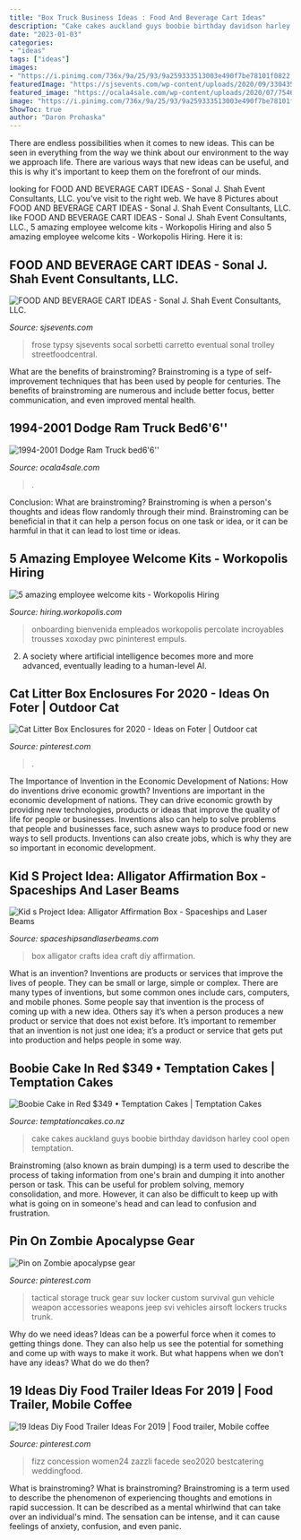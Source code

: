 ```yaml
---
title: "Box Truck Business Ideas : Food And Beverage Cart Ideas"
description: "Cake cakes auckland guys boobie birthday davidson harley cool open temptation"
date: "2023-01-03"
categories:
- "ideas"
tags: ["ideas"]
images:
- "https://i.pinimg.com/736x/9a/25/93/9a259333513003e490f7be78101f0822.jpg"
featuredImage: "https://sjsevents.com/wp-content/uploads/2020/09/330435280e5d86f07df3f847999223c2.jpg"
featured_image: "https://ocala4sale.com/wp-content/uploads/2020/07/75464-750x500.jpg"
image: "https://i.pinimg.com/736x/9a/25/93/9a259333513003e490f7be78101f0822.jpg"
ShowToc: true
author: "Daron Prohaska"
---
```



There are endless possibilities when it comes to new ideas. This can be seen in everything from the way we think about our environment to the way we approach life. There are various ways that new ideas can be useful, and this is why it's important to keep them on the forefront of our minds.

	

		
looking for FOOD AND BEVERAGE CART IDEAS - Sonal J. Shah Event Consultants, LLC. you've visit to the right web. We have 8 Pictures about FOOD AND BEVERAGE CART IDEAS - Sonal J. Shah Event Consultants, LLC. like FOOD AND BEVERAGE CART IDEAS - Sonal J. Shah Event Consultants, LLC., 5 amazing employee welcome kits - Workopolis Hiring and also 5 amazing employee welcome kits - Workopolis Hiring. Here it is:
		
    
## FOOD AND BEVERAGE CART IDEAS - Sonal J. Shah Event Consultants, LLC.

<img loading=lazy src="https://sjsevents.com/wp-content/uploads/2020/09/330435280e5d86f07df3f847999223c2.jpg" onerror="this.onerror=null;this.src='https://tse2.mm.bing.net/th?id=OIP.Dvge0YeWt9SfeYUl7L8HmQHaJU&amp;pid=15.1';" alt="FOOD AND BEVERAGE CART IDEAS - Sonal J. Shah Event Consultants, LLC.">

_Source: sjsevents.com_

>frose typsy sjsevents socal sorbetti carretto eventual sonal trolley streetfoodcentral. 

	

What are the benefits of brainstroming?
Brainstroming is a type of self-improvement techniques that has been used by people for centuries. The benefits of brainstroming are numerous and include better focus, better communication, and even improved mental health.

    
## 1994-2001 Dodge Ram Truck Bed6&#039;6&#039;&#039;

<img loading=lazy src="https://ocala4sale.com/wp-content/uploads/2020/07/75464-750x500.jpg" onerror="this.onerror=null;this.src='https://tse2.mm.bing.net/th?id=OIP.HNRr0a0OeDtA9-jkxPKeXgHaE8&amp;pid=15.1';" alt="1994-2001 Dodge Ram Truck bed6&#039;6&#039;&#039;">

_Source: ocala4sale.com_

>. 

	

Conclusion:
What are brainstroming? Brainstroming is when a person's thoughts and ideas flow randomly through their mind. Brainstroming can be beneficial in that it can help a person focus on one task or idea, or it can be harmful in that it can lead to lost time or ideas.

    
## 5 Amazing Employee Welcome Kits - Workopolis Hiring

<img loading=lazy src="https://hiring.workopolis.com/wp-content/uploads/sites/3/2016/11/percolate-desk-setup-e13969905682592222.jpg" onerror="this.onerror=null;this.src='https://tse1.mm.bing.net/th?id=OIP.r_CjnNpxoLPT-3hNpwrxrwHaFj&amp;pid=15.1';" alt="5 amazing employee welcome kits - Workopolis Hiring">

_Source: hiring.workopolis.com_

>onboarding bienvenida empleados workopolis percolate incroyables trousses xoxoday pwc pininterest empuls. 

	

2. A society where artificial intelligence becomes more and more advanced, eventually leading to a human-level AI. 

    
## Cat Litter Box Enclosures For 2020 - Ideas On Foter | Outdoor Cat

<img loading=lazy src="https://i.pinimg.com/736x/21/78/27/2178277e6a2aa08113c311b5bb989681.jpg" onerror="this.onerror=null;this.src='https://tse2.mm.bing.net/th?id=OIP.YM8NcdsEhHoN5KJefZ_m9gHaJ3&amp;pid=15.1';" alt="Cat Litter Box Enclosures for 2020 - Ideas on Foter | Outdoor cat">

_Source: pinterest.com_

>. 

	

The Importance of Invention in the Economic Development of Nations: How do inventions drive economic growth?
Inventions are important in the economic development of nations. They can drive economic growth by providing new technologies, products or ideas that improve the quality of life for people or businesses. Inventions also can help to solve problems that people and businesses face, such asnew ways to produce food or new ways to sell products. Inventions can also create jobs, which is why they are so important in economic development.

    
## Kid S Project Idea: Alligator Affirmation Box - Spaceships And Laser Beams

<img loading=lazy src="https://spaceshipsandlaserbeams.com/wp-content/uploads/2015/09/kids-alligator-affirmation-box-craft.jpg" onerror="this.onerror=null;this.src='https://tse4.mm.bing.net/th?id=OIP.3QWGkmm0KaPjNM9VzGN3aQHaLD&amp;pid=15.1';" alt="Kid s Project Idea: Alligator Affirmation Box - Spaceships and Laser Beams">

_Source: spaceshipsandlaserbeams.com_

>box alligator crafts idea craft diy affirmation. 

	

What is an invention?
Inventions are products or services that improve the lives of people. They can be small or large, simple or complex. There are many types of inventions, but some common ones include cars, computers, and mobile phones. Some people say that invention is the process of coming up with a new idea. Others say it’s when a person produces a new product or service that does not exist before. It’s important to remember that an invention is not just one idea; it’s a product or service that gets put into production and helps people in some way.

    
## Boobie Cake In Red $349 • Temptation Cakes | Temptation Cakes

<img loading=lazy src="https://temptationcakes.co.nz/wp-content/uploads/2017/05/DSC_1761-1.jpg" onerror="this.onerror=null;this.src='https://tse1.mm.bing.net/th?id=OIP.U5eoLeQAY4vA4ETMTshQGwHaLD&amp;pid=15.1';" alt="Boobie Cake in Red $349 • Temptation Cakes | Temptation Cakes">

_Source: temptationcakes.co.nz_

>cake cakes auckland guys boobie birthday davidson harley cool open temptation. 

	

Brainstroming (also known as brain dumping) is a term used to describe the process of taking information from one's brain and dumping it into another person or task. This can be useful for problem solving, memory consolidation, and more. However, it can also be difficult to keep up with what is going on in someone's head and can lead to confusion and frustration.

    
## Pin On Zombie Apocalypse Gear

<img loading=lazy src="https://i.pinimg.com/736x/56/60/fa/5660fabc83b1d581094aec91e3036910--tactical-truck-tactical-survival.jpg" onerror="this.onerror=null;this.src='https://tse1.mm.bing.net/th?id=OIP.saaPdVwoclen8dzNwkMOFwHaE7&amp;pid=15.1';" alt="Pin on Zombie apocalypse gear">

_Source: pinterest.com_

>tactical storage truck gear suv locker custom survival gun vehicle weapon accessories weapons jeep svi vehicles airsoft lockers trucks trunk. 

	

Why do we need ideas?
Ideas can be a powerful force when it comes to getting things done. They can also help us see the potential for something and come up with ways to make it work. But what happens when we don't have any ideas? What do we do then?

    
## 19 Ideas Diy Food Trailer Ideas For 2019 | Food Trailer, Mobile Coffee

<img loading=lazy src="https://i.pinimg.com/736x/9a/25/93/9a259333513003e490f7be78101f0822.jpg" onerror="this.onerror=null;this.src='https://tse2.mm.bing.net/th?id=OIP.KNoH1C-Cdc9Xj4EQzUWgRwAAAA&amp;pid=15.1';" alt="19 Ideas Diy Food Trailer Ideas For 2019 | Food trailer, Mobile coffee">

_Source: pinterest.com_

>fizz concession women24 zazzli facede seo2020 bestcatering weddingfood. 

	

What is brainstroming?
What is brainstroming? Brainstroming is a term used to describe the phenomenon of experiencing thoughts and emotions in rapid succession. It can be described as a mental whirlwind that can take over an individual's mind. The sensation can be intense, and it can cause feelings of anxiety, confusion, and even panic.

